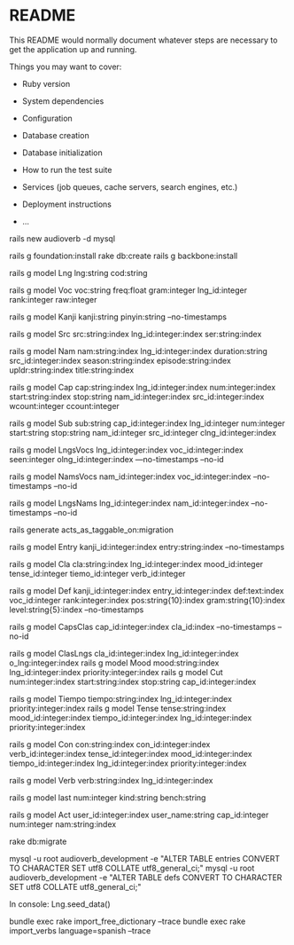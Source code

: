 # README

This README would normally document whatever steps are necessary to get the
application up and running.

Things you may want to cover:

* Ruby version

* System dependencies

* Configuration

* Database creation

* Database initialization

* How to run the test suite

* Services (job queues, cache servers, search engines, etc.)

* Deployment instructions

* ...

rails new audioverb -d mysql

rails g foundation:install rake db:create rails g backbone:install

rails g model Lng lng:string cod:string

rails g model Voc voc:string freq:float gram:integer lng_id:integer rank:integer raw:integer

rails g model Kanji kanji:string pinyin:string –no-timestamps

rails g model Src src:string:index lng_id:integer:index ser:string:index

rails g model Nam nam:string:index lng_id:integer:index duration:string src_id:integer:index season:string:index episode:string:index upldr:string:index title:string:index

rails g model Cap cap:string:index lng_id:integer:index num:integer:index start:string:index stop:string nam_id:integer:index src_id:integer:index wcount:integer ccount:integer

rails g model Sub sub:string cap_id:integer:index lng_id:integer num:integer start:string stop:string nam_id:integer src_id:integer clng_id:integer:index

rails g model LngsVocs lng_id:integer:index voc_id:integer:index seen:integer olng_id:integer:index —no-timestamps –no-id

rails g model NamsVocs nam_id:integer:index voc_id:integer:index –no-timestamps –no-id

rails g model LngsNams lng_id:integer:index nam_id:integer:index –no-timestamps –no-id

rails generate acts_as_taggable_on:migration

rails g model Entry kanji_id:integer:index entry:string:index –no-timestamps

rails g model Cla cla:string:index lng_id:integer:index mood_id:integer tense_id:integer tiemo_id:integer verb_id:integer

rails g model Def kanji_id:integer:index entry_id:integer:index def:text:index voc_id:integer rank:integer:index pos:string{10}:index gram:string{10}:index level:string{5}:index –no-timestamps

rails g model CapsClas cap_id:integer:index cla_id:index –no-timestamps –no-id

rails g model ClasLngs cla_id:integer:index lng_id:integer:index o_lng:integer:index
rails g model Mood mood:string:index lng_id:integer:index priority:integer:index
rails g model Cut num:integer:index start:string:index stop:string cap_id:integer:index

rails g model Tiempo tiempo:string:index lng_id:integer:index priority:integer:index
rails g model Tense tense:string:index mood_id:integer:index tiempo_id:integer:index lng_id:integer:index priority:integer:index

rails g model Con con:string:index con_id:integer:index verb_id:integer:index tense_id:integer:index mood_id:integer:index tiempo_id:integer:index lng_id:integer:index priority:integer:index

rails g model Verb verb:string:index lng_id:integer:index

rails g model last num:integer kind:string bench:string

rails g model Act user_id:integer:index user_name:string cap_id:integer num:integer nam:string:index

rake db:migrate

mysql -u root audioverb_development -e "ALTER TABLE entries CONVERT TO CHARACTER SET utf8 COLLATE utf8_general_ci;"
mysql -u root audioverb_development -e "ALTER TABLE defs CONVERT TO CHARACTER SET utf8 COLLATE utf8_general_ci;"

In console: Lng.seed_data()

bundle exec rake import_free_dictionary –trace
bundle exec rake import_verbs language=spanish –trace
